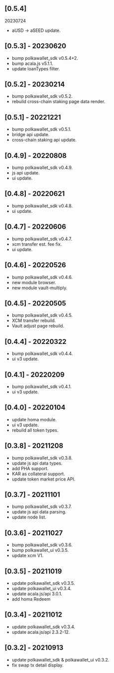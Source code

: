 ## [0.5.4]
20230724
- aUSD -> aSEED update.

## [0.5.3] - 20230620
- bump polkawallet_sdk v0.5.4+2.
- bump acala.js v5.1.1.
- update loanTypes filter.

## [0.5.2] - 20230214
- bump polkawallet_sdk v0.5.2.
- rebuild cross-chain staking page data render.

## [0.5.1] - 20221221
- bump polkawallet_sdk v0.5.1.
- bridge api update.
- cross-chain staking api update.

## [0.4.9] - 20220808
- bump polkawallet_sdk v0.4.9.
- js api update.
- ui update.

## [0.4.8] - 20220621
- bump polkawallet_sdk v0.4.8.
- ui update.

## [0.4.7] - 20220606
- bump polkawallet_sdk v0.4.7.
- xcm transfer est. fee fix.
- ui update.

## [0.4.6] - 20220526
- bump polkawallet_sdk v0.4.6.
- new module browser.
- new module vault-multiply.

## [0.4.5] - 20220505
- bump polkawallet_sdk v0.4.5.
- XCM transfer rebuild.
- Vault adjust page rebuild.

## [0.4.4] - 20220322
- bump polkawallet_sdk v0.4.4.
- ui v3 update.

## [0.4.1] - 20220209
- bump polkawallet_sdk v0.4.1.
- ui v3 update.

## [0.4.0] - 20220104
- update homa module.
- ui v3 update.
- rebuild all token types.

## [0.3.8] - 20211208
- bump polkawallet_sdk v0.3.8.
- update js api data types.
- add PHA support.
- KAR as collateral support.
- update token market price API.

## [0.3.7] - 20211101
- bump polkawallet_sdk v0.3.7.
- update js api data parsing.
- update node list.

## [0.3.6] - 20211027
- bump polkawallet_sdk v0.3.6.
- bump polkawallet_ui v0.3.5.
- update xcm V1.

## [0.3.5] - 20211019
- update polkawallet_sdk v0.3.5.
- update polkawallet_ui v0.3.4.
- update acala.js/api 3.0.1.
- add homa Redeem

## [0.3.4] - 20211012
- update polkawallet_sdk v0.3.4.
- update acala.js/api 2.3.2-12.

## [0.3.2] - 20210913
- update polkawallet_sdk & polkawallet_ui v0.3.2.
- fix swap tx detail display.
